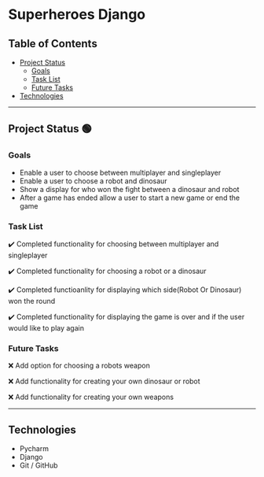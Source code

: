 # Superheroes Django

## Table of Contents
- [Project Status](#project-status)
   - [Goals](#goals)
   - [Task List](#task-list)
   - [Future Tasks](#future-tasks)
- [Technologies](#technologies)

---
## Project Status :green_circle:
### Goals
- Enable a user to choose between multiplayer and singleplayer
- Enable a user to choose a robot and dinosaur
- Show a display for who won the fight between a dinosaur and robot
- After a game has ended allow a user to start a new game or end the game

### Task List
:heavy_check_mark: Completed functionality for choosing between multiplayer and singleplayer

:heavy_check_mark: Completed functionality for choosing a robot or a dinosaur

:heavy_check_mark: Completed functioanlity for displaying which side(Robot Or Dinosaur) won the round

:heavy_check_mark: Completed functionality for displaying the game is over and if the user would like to play again


<!--- 
Emojis for the Task List:
DONE =      :heavy_check_mark:
NOT DONE =  :x:
WIP =       :recycle:
BUGGED =    :warning:
 --->
 
### Future Tasks  
:x: Add option for choosing a robots weapon

:x: Add functionality for creating your own dinosaur or robot 

:x: Add functionality for creating your own weapons

---
## Technologies
- Pycharm
- Django
- Git / GitHub
